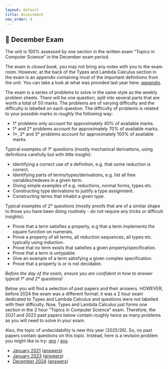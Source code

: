 ```yaml
---
layout: default
title: Assessment
nav_order: 4 
---
```


## :100: December Exam

The unit is 100% assessed by one section in the written exam "Topics in Computer Science" in the December exam period.

<!-- For this year, you will be able to take one A4 page (= one side of a sheet of A4 paper) of your own notes into the exam and consult them freely.   -->

The exam is _closed book_, you may not bring any notes with you to the exam room.  However, at the back of the Types and Lambda Calculus section in the exam is an appendix containing most of the important definitions from the unit.  You can take a look at what was provided last year here: [appendix](papers/appendix.pdf).

The exam is a series of problems to solve in the same style as the weekly problem sheets. There will be one question, split into several parts that are worth a total of 50 marks.  The problems are of varying difficulty and  the difficulty is labelled on each question.  The difficulty of problems is related to your possible marks in *roughly* the following way:

* 1* problems only account for approximately 40% of available marks.
* 1* and 2* problems account for approximately 70% of available marks.
* 1\*, 2\* and 3* problems account for approximately 100% of available marks.

Typical examples of 1* questions (mostly mechanical derivations, using definitions carefully but with little insight):
* Identifying a correct use of a definition, e.g. that some reduction is correct.
* Identifying parts of terms/types/derivations, e.g. list all free variables/redexes in a given term.
* Giving simple examples of e.g. reductions, normal forms, types etc.
* Constructing type derivations to justify a type assignment.
* Constructing terms that inhabit a given type.

Typical examples of 2* questions (mostly proofs that are of a similar shape to those you have been doing routinely - do not require any tricks or difficult insights):
* Prove that a term satisfies a property, e.g that a term implements the square function on numerals.
* Prove a property of all terms, all reduction sequences, all types etc. typically using induction.
* Prove that no term exists that satisfies a given property/specification.
* Prove that a term is untypable.
* Give an example of a term satisfying a given complex specification.
* Prove that a property is or is not decidable.

*Before the day of the exam, ensure you are confident in how to answer typical 1\* and 2\* questions!*

Below you will find a selection of past papers and their answers.  HOWEVER, before 2024 the exam was a different format: it was a 2 hour exam dedicated to Types and Lambda Calculus and questions were not labelled with their difficulty.  Now, Types and Lambda Calculus just forms one section in the 2 hour "Topics in Computer Science" exam.  Therefore, the 2021 and 2023 past papers below contain roughly twice as many problems as you will need to solve in your exam.  

Also, the topic of undecidability is new this year (2025/26).  So, no past papers contain questions on this topic.  Instead, here is a revision problem you might like to try: <a href="questions/undec0.pdf" target="_blank">qns</a> / <a href="answers/undec0.pdf" target="_blank">ans</a>.

<ul>
    <li><a href="papers/jan-2021.pdf" target="_blank">January 2021</a> (<a href="papers/jan-2021-answers.pdf"  target="_blank">answers</a>)</li>
    <li><a href="papers/jan-2023.pdf" target="_blank">January 2023</a> (<a href="papers/jan-2023-answers.pdf"  target="_blank">answers</a>)</li>
    <li><a href="papers/dec-2024.pdf" target="_blank">December 2024</a> (<a href="papers/dec-2024-answers.pdf"  target="_blank">answers</a>)</li>
</ul>